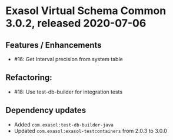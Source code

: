 # Exasol Virtual Schema Common 3.0.2, released 2020-07-06

## Features / Enhancements

* #16: Get Interval precision from system table

## Refactoring:

* #18: Use test-db-builder for integration tests

## Dependency updates

* Added `com.exasol:test-db-builder-java`
* Updated `com.exasol:exasol-testcontainers` from 2.0.3 to 3.0.0

